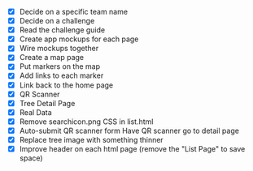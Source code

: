 - [x] Decide on a specific team name
- [x] Decide on a challenge
- [x] Read the challenge guide
- [x] Create app mockups for each page
- [x] Wire mockups together
- [x] Create a map page
- [x] Put markers on the map
- [x] Add links to each marker
- [x] Link back to the home page
- [x] QR Scanner
- [x] Tree Detail Page
- [x] Real Data
- [x] Remove searchicon.png CSS in list.html
- [x] Auto-submit QR scanner form Have QR scanner go to detail page
- [x] Replace tree image with something thinner
- [x] Improve header on each html page (remove the "List Page" to save space)